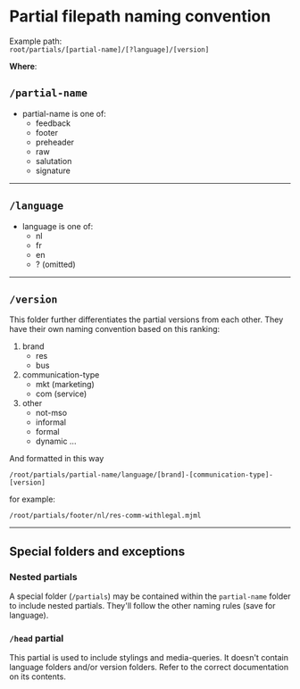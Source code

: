 # Partial filepath naming convention

Example path:  
`root/partials/[partial-name]/[?language]/[version]`

**Where**:

## `/partial-name`

* partial-name is one of:
  * feedback
  * footer
  * preheader
  * raw
  * salutation
  * signature

***

## `/language`

* language is one of:
  * nl
  * fr
  * en
  * ? (omitted)

***

## `/version`

This folder further differentiates the partial versions from each other. They have their own naming convention based on this ranking:

1. brand
    * res
    * bus
2. communication-type
    * mkt (marketing)
    * com (service)
3. other
    * not-mso
    * informal
    * formal
    * dynamic ...

And formatted in this way

    /root/partials/partial-name/language/[brand]-[communication-type]-[version]

for example:  

    /root/partials/footer/nl/res-comm-withlegal.mjml

***

## Special folders and exceptions

### Nested partials

A special folder (`/partials`) may be contained within the `partial-name` folder to include nested partials. They'll follow the other naming rules (save for language).

### `/head` partial

This partial is used to include stylings and media-queries. It doesn't contain language folders and/or version folders. Refer to the correct documentation on its contents.
